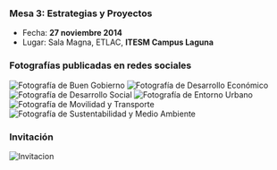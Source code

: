 
### Mesa 3: Estrategias y Proyectos

* Fecha: **27 noviembre 2014**
* Lugar: Sala Magna, ETLAC, **ITESM Campus Laguna**

### Fotografías publicadas en redes sociales

<img class="img-responsive" src="datos-generales/foto-buen-gobierno.jpg" alt="Fotografía de Buen Gobierno">
<img class="img-responsive" src="datos-generales/foto-desarrollo-economico.jpg" alt="Fotografía de Desarrollo Económico">
<img class="img-responsive" src="datos-generales/foto-desarrollo-social.jpg" alt="Fotografía de Desarrollo Social">
<img class="img-responsive" src="datos-generales/foto-entorno-urbano.jpg" alt="Fotografía de Entorno Urbano">
<img class="img-responsive" src="datos-generales/foto-movilidad-transporte.jpg" alt="Fotografía de Movilidad y Transporte">
<img class="img-responsive" src="datos-generales/foto-sustentabilidad-medio-ambiente.jpg" alt="Fotografía de Sustentabilidad y Medio Ambiente">

### Invitación

<img class="img-responsive" src="datos-generales/invitacion.jpg" alt="Invitacion">
